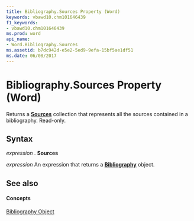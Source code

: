 ```yaml
---
title: Bibliography.Sources Property (Word)
keywords: vbawd10.chm101646439
f1_keywords:
- vbawd10.chm101646439
ms.prod: word
api_name:
- Word.Bibliography.Sources
ms.assetid: b7dc942d-e5e2-5ed9-9efa-15bf5ae1df51
ms.date: 06/08/2017
---
```



# Bibliography.Sources Property (Word)

Returns a **[Sources](sources-object-word.md)** collection that represents all the sources contained in a bibliography. Read-only.


## Syntax

 _expression_ . **Sources**

 _expression_ An expression that returns a **[Bibliography](bibliography-object-word.md)** object.


## See also


#### Concepts


[Bibliography Object](bibliography-object-word.md)

